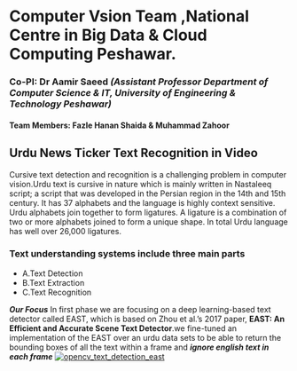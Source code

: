 # Computer Vsion Team ,National Centre in Big Data & Cloud Computing Peshawar.
### Co-PI: Dr Aamir Saeed ***(Assistant Professor Department of Computer Science & IT, University of Engineering & Technology Peshawar)***
#### Team Members: Fazle Hanan Shaida & Muhammad Zahoor 
## Urdu News Ticker Text Recognition in Video
Cursive text detection and recognition is a challenging problem in computer vision.Urdu text is cursive in nature which is mainly written in Nastaleeq script; a script that was developed in the Persian region in the 14th and 15th century. It has 37 alphabets and the language is highly context sensitive. Urdu alphabets join together to form ligatures. A ligature is a combination of two or more alphabets joined to form a unique shape. In total Urdu language has well over 26,000 ligatures.
### Text understanding systems include three main parts
  - A.Text Detection
  - B.Text Extraction 
  - C.Text Recognition
  
  ***Our Focus***
  In first phase we are focusing on a deep learning-based text detector called EAST, which is based on Zhou et al.’s 2017 paper, **EAST: An Efficient and Accurate Scene Text Detector**.we fine-tuned an implementation of the EAST over an urdu data sets to be able to return the bounding boxes of all the text within a frame and ***ignore english text in each frame***
[
![opencv_text_detection_east](https://user-images.githubusercontent.com/59466242/71887210-79013d80-315f-11ea-842b-c14429482833.jpg)
](url)
 
